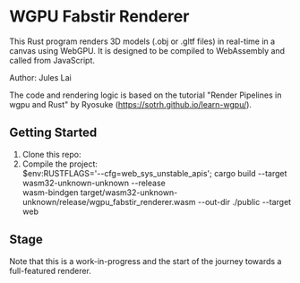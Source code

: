# WGPU Fabstir Renderer

This Rust program renders 3D models (.obj or .gltf files) in real-time in a canvas using WebGPU.
It is designed to be compiled to WebAssembly and called from JavaScript.

Author: Jules Lai

The code and rendering logic is based on the tutorial
"Render Pipelines in wgpu and Rust" by Ryosuke (https://sotrh.github.io/learn-wgpu/).

## Getting Started

1. Clone this repo:
2. Compile the project:  
   $env:RUSTFLAGS='--cfg=web_sys_unstable_apis'; cargo build --target wasm32-unknown-unknown --release  
   wasm-bindgen target/wasm32-unknown-unknown/release/wgpu_fabstir_renderer.wasm --out-dir ./public --target web

## Stage
Note that this is a work-in-progress and the start of the journey towards a full-featured renderer.
